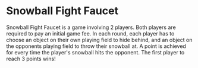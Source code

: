 # Snowball Fight Faucet

Snowball Fight Faucet is a game involving 2 players. Both players are required to pay an initial game fee. In each round, each player has to choose an object on their own playing field to hide behind, and an object on the opponents playing field to throw their snowball at. A point is achieved for every time the player's snowball hits the opponent. The first player to reach 3 points wins!
